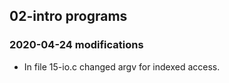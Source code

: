##  02-intro programs
### 2020-04-24 modifications

- In file 15-io.c changed argv for indexed access.

